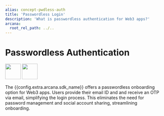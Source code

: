 ```yaml
---
alias: concept-pwdless-auth
title: 'Passwordless Login'
description: 'What is passwordless authentication for Web3 apps?'
arcana:
  root_rel_path: ../..
---
```


# Passwordless Authentication

<img src="/img/icons/i_an_pwdless_light.png#only-light" width="50"/>
<img src="/img/icons/i_an_pwdless_dark.png#only-dark" width="50"/>


The  {{config.extra.arcana.sdk_name}} offers a passwordless onboarding option for Web3 apps. Users provide their email ID and and receive an OTP via email, simplifying the login process. This eliminates the need for password management and social account sharing, streamlining onboarding.